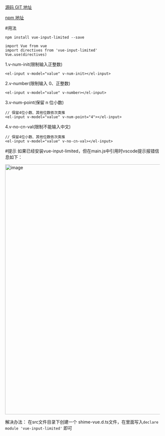 [源码 GIT 地址](https://github.com/MissSharonLi/vue-input-limited)

[npm 地址](https://www.npmjs.com/package/vue-input-limited)

#用法

`npm install vue-input-limited --save`

```
import Vue from vue
import directives from 'vue-input-limited'
Vue.use(directives)
```

1.v-num-init(限制输入正整数)

```
<el-input v-model="value" v-num-init></el-input>
```

2.v-number(限制输入 0、正整数)

```
<el-input v-model="value" v-number></el-input>
```

3.v-num-point(保留 n 位小数)

```
// 保留4位小数、其他位数依次类推
<el-input v-model="value" v-num-point="4"></el-input>

```

4.v-no-cn-val(限制不能输入中文)

```
// 保留4位小数、其他位数依次类推
<el-input v-model="value" v-no-cn-val></el-input>

```

#提示
如果已经安装vue-input-limited，但在main.js中引用时vscode提示报错信息如下：

<img width="814" alt="image" src="https://user-images.githubusercontent.com/41463466/175257481-8cf3141e-0fa8-41ff-a95c-a143b50efd35.png">

解决办法：
在src文件目录下创建一个 shime-vue.d.ts文件，在里面写入```declare module 'vue-input-limited'``` 即可


